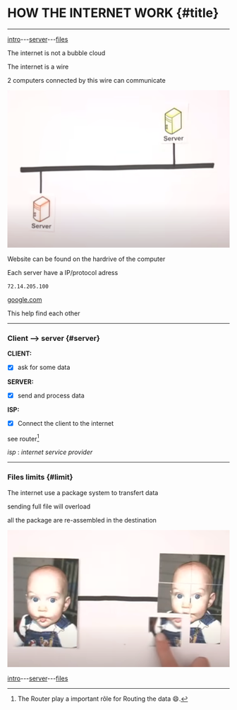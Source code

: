 # HOW THE INTERNET WORK {#title}

---

[intro](#title)---[server](#server)---[files](#limit)

The internet is not a bubble cloud

The internet is a wire

2 computers connected by this wire can communicate

![2servers](./server%20to%20server.PNG)

Website can be found on the hardrive of the computer

Each server have a IP/protocol adress

```
72.14.205.100
```

[google.com](www.google.com)

This help find each other

---

### Client --> server {#server}

**CLIENT:**

- [x] ask for some data

**SERVER:**

- [x] send and process data

**ISP:**

- [x] Connect the client to the internet

see router[^1]

_isp_
: _internet service provider_

---

### Files limits {#limit}

The internet use a package system to transfert data

sending full file will overload

all the package are re-assembled in the destination

![package](package.PNG)

[^1]: The Router play a important rôle for Routing the data :smile:.

[intro](#title)---[server](#server)---[files](#limit)
